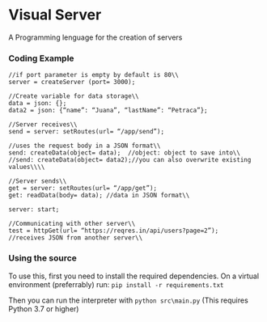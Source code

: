 # Visual Server
A Programming lenguage for the creation of servers

### Coding Example
```
//if port parameter is empty by default is 80\\
server = createServer (port= 3000);

//Create variable for data storage\\
data = json: {};
data2 = json: {“name”: “Juana”, “lastName”: “Petraca”};

//Server receives\\
send = server: setRoutes(url= “/app/send”);

//uses the request body in a JSON format\\
send: createData(object= data);  //object: object to save into\\
//send: createData(object= data2);//you can also overwrite existing values\\\\

//Server sends\\
get = server: setRoutes(url= “/app/get”);
get: readData(body= data); //data in JSON format\\

server: start;

//Communicating with other server\\
test = httpGet(url= “https://reqres.in/api/users?page=2”);
//receives JSON from another server\\

```

### Using the source
To use this, first you need to install the required dependencies.
On a virtual environment (preferrably) run: ```pip install -r requirements.txt```

Then you can run the interpreter with ```python src\main.py```
(This requires Python 3.7 or higher)
